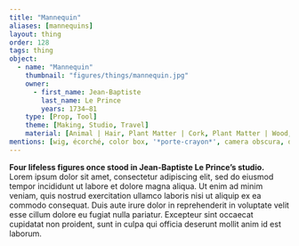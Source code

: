 ```yaml
---
title: "Mannequin"
aliases: [mannequins]
layout: thing
order: 128
tags: thing
object:
  - name: "Mannequin"
    thumbnail: "figures/things/mannequin.jpg"
    owner:
      - first_name: Jean-Baptiste
        last_name: Le Prince
        years: 1734–81
    type: [Prop, Tool]
    theme: [Making, Studio, Travel]
    material: [Animal | Hair, Plant Matter | Cork, Plant Matter | Wood, Textile | Silk]
mentions: [wig, écorché, color box, '*porte-crayon*', camera obscura, dressing-up box, sword, table]
---
```


**Four lifeless figures once stood in Jean-Baptiste Le Prince’s studio.** Lorem ipsum dolor sit amet, consectetur adipiscing elit, sed do eiusmod tempor incididunt ut labore et dolore magna aliqua. Ut enim ad minim veniam, quis nostrud exercitation ullamco laboris nisi ut aliquip ex ea commodo consequat. Duis aute irure dolor in reprehenderit in voluptate velit esse cillum dolore eu fugiat nulla pariatur. Excepteur sint occaecat cupidatat non proident, sunt in culpa qui officia deserunt mollit anim id est laborum.